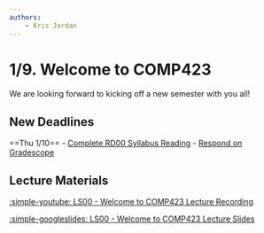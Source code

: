 ```yaml
---
authors:
    - Kris Jordan
---
```


# 1/9. Welcome to COMP423

We are looking forward to kicking off a new semester with you all!

## New Deadlines

==Thu 1/10== - [Complete RD00 Syllabus Reading](../resources/syllabus.md) - [Respond on Gradescope](https://gradescope.com)

## Lecture Materials

[:simple-youtube: LS00 - Welcome to COMP423 Lecture Recording](#)

[:simple-googleslides: LS00 - Welcome to COMP423 Lecture Slides](#)